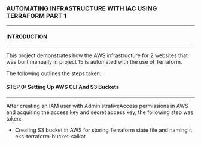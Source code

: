 ### AUTOMATING INFRASTRUCTURE WITH IAC USING TERRAFORM PART 1
----------------------------------------------------------------------

#### INTRODUCTION

----------------------------------
This project demonstrates how the AWS infrastructure for 2 websites that was built manually in project 15 is automated with the use of Terraform.

The following outlines the steps taken:

#### STEP 0: Setting Up AWS CLI And S3 Buckets
-----------------------------
After creating an IAM user with AdministrativeAccess permissions in AWS and acquiring the access key and secret access key, the following step was taken:

* Creating S3 bucket in AWS for storing Terraform state file and naming it eks-terraform-bucket-saikat
